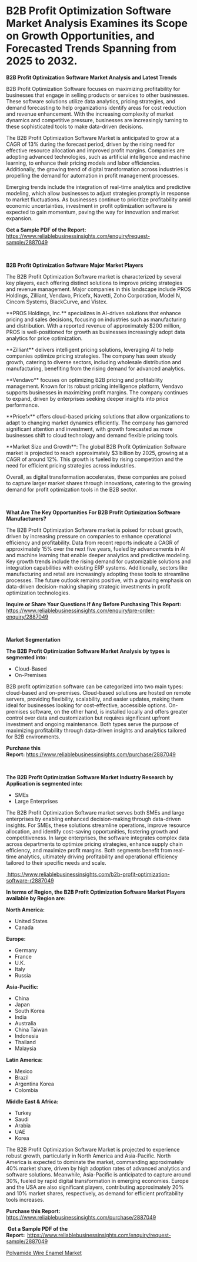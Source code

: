 <p><h1>B2B Profit Optimization Software Market Analysis Examines its Scope on Growth Opportunities, and Forecasted Trends Spanning from 2025 to 2032.</h1></p><p><strong>B2B Profit Optimization Software Market Analysis and Latest Trends</strong></p>
<p><p>B2B Profit Optimization Software focuses on maximizing profitability for businesses that engage in selling products or services to other businesses. These software solutions utilize data analytics, pricing strategies, and demand forecasting to help organizations identify areas for cost reduction and revenue enhancement. With the increasing complexity of market dynamics and competitive pressure, businesses are increasingly turning to these sophisticated tools to make data-driven decisions.</p><p>The B2B Profit Optimization Software Market is anticipated to grow at a CAGR of 13% during the forecast period, driven by the rising need for effective resource allocation and improved profit margins. Companies are adopting advanced technologies, such as artificial intelligence and machine learning, to enhance their pricing models and labor efficiencies. Additionally, the growing trend of digital transformation across industries is propelling the demand for automation in profit management processes. </p><p>Emerging trends include the integration of real-time analytics and predictive modeling, which allow businesses to adjust strategies promptly in response to market fluctuations. As businesses continue to prioritize profitability amid economic uncertainties, investment in profit optimization software is expected to gain momentum, paving the way for innovation and market expansion.</p></p>
<p><strong>Get a Sample PDF of the Report:&nbsp;</strong> <a href="https://www.reliablebusinessinsights.com/enquiry/request-sample/2887049?utm_campaign=2298&utm_medium=2&utm_source=Github&utm_content=ia&utm_term=13032025&utm_id=b2b-profit-optimization-software">https://www.reliablebusinessinsights.com/enquiry/request-sample/2887049</a></p>
<p>&nbsp;</p>
<p><strong>B2B Profit Optimization Software Major Market Players</strong></p>
<p><p>The B2B Profit Optimization Software market is characterized by several key players, each offering distinct solutions to improve pricing strategies and revenue management. Major companies in this landscape include PROS Holdings, Zilliant, Vendavo, Pricefx, Navetti, Zoho Corporation, Model N, Cincom Systems, BlackCurve, and Vistex.</p><p>**PROS Holdings, Inc.** specializes in AI-driven solutions that enhance pricing and sales decisions, focusing on industries such as manufacturing and distribution. With a reported revenue of approximately $200 million, PROS is well-positioned for growth as businesses increasingly adopt data analytics for price optimization. </p><p>**Zilliant** delivers intelligent pricing solutions, leveraging AI to help companies optimize pricing strategies. The company has seen steady growth, catering to diverse sectors, including wholesale distribution and manufacturing, benefiting from the rising demand for advanced analytics. </p><p>**Vendavo** focuses on optimizing B2B pricing and profitability management. Known for its robust pricing intelligence platform, Vendavo supports businesses in maximizing profit margins. The company continues to expand, driven by enterprises seeking deeper insights into price performance.</p><p>**Pricefx** offers cloud-based pricing solutions that allow organizations to adapt to changing market dynamics efficiently. The company has garnered significant attention and investment, with growth forecasted as more businesses shift to cloud technology and demand flexible pricing tools.</p><p>**Market Size and Growth**: The global B2B Profit Optimization Software market is projected to reach approximately $3 billion by 2025, growing at a CAGR of around 12%. This growth is fueled by rising competition and the need for efficient pricing strategies across industries.</p><p>Overall, as digital transformation accelerates, these companies are poised to capture larger market shares through innovations, catering to the growing demand for profit optimization tools in the B2B sector.</p></p>
<p>&nbsp;</p>
<p><strong>What Are The Key Opportunities For B2B Profit Optimization Software Manufacturers?</strong></p>
<p><p>The B2B Profit Optimization Software market is poised for robust growth, driven by increasing pressure on companies to enhance operational efficiency and profitability. Data from recent reports indicate a CAGR of approximately 15% over the next five years, fueled by advancements in AI and machine learning that enable deeper analytics and predictive modeling. Key growth trends include the rising demand for customizable solutions and integration capabilities with existing ERP systems. Additionally, sectors like manufacturing and retail are increasingly adopting these tools to streamline processes. The future outlook remains positive, with a growing emphasis on data-driven decision-making shaping strategic investments in profit optimization technologies.</p></p>
<p><strong>Inquire or Share Your Questions If Any Before Purchasing This Report:</strong> <a href="https://www.reliablebusinessinsights.com/enquiry/pre-order-enquiry/2887049?utm_campaign=2298&utm_medium=2&utm_source=Github&utm_content=ia&utm_term=13032025&utm_id=b2b-profit-optimization-software">https://www.reliablebusinessinsights.com/enquiry/pre-order-enquiry/2887049</a></p>
<p>&nbsp;</p>
<p><strong>Market Segmentation</strong></p>
<p><strong>The B2B Profit Optimization Software Market Analysis by types is segmented into:</strong></p>
<p><ul><li>Cloud-Based</li><li>On-Premises</li></ul></p>
<p><p>B2B profit optimization software can be categorized into two main types: cloud-based and on-premises. Cloud-based solutions are hosted on remote servers, providing flexibility, scalability, and easier updates, making them ideal for businesses looking for cost-effective, accessible options. On-premises software, on the other hand, is installed locally and offers greater control over data and customization but requires significant upfront investment and ongoing maintenance. Both types serve the purpose of maximizing profitability through data-driven insights and analytics tailored for B2B environments.</p></p>
<p><strong>Purchase this Report:&nbsp;</strong><a href="https://www.reliablebusinessinsights.com/purchase/2887049?utm_campaign=2298&utm_medium=2&utm_source=Github&utm_content=ia&utm_term=13032025&utm_id=b2b-profit-optimization-software">https://www.reliablebusinessinsights.com/purchase/2887049</a></p>
<p>&nbsp;</p>
<p><strong>The B2B Profit Optimization Software Market Industry Research by Application is segmented into:</strong></p>
<p><ul><li>SMEs</li><li>Large Enterprises</li></ul></p>
<p><p>The B2B Profit Optimization Software market serves both SMEs and large enterprises by enabling enhanced decision-making through data-driven insights. For SMEs, these solutions streamline operations, improve resource allocation, and identify cost-saving opportunities, fostering growth and competitiveness. In large enterprises, the software integrates complex data across departments to optimize pricing strategies, enhance supply chain efficiency, and maximize profit margins. Both segments benefit from real-time analytics, ultimately driving profitability and operational efficiency tailored to their specific needs and scale.</p></p>
<p><a href="https://www.reliablebusinessinsights.com/b2b-profit-optimization-software-r2887049?utm_campaign=2298&utm_medium=2&utm_source=Github&utm_content=ia&utm_term=13032025&utm_id=b2b-profit-optimization-software">&nbsp;https://www.reliablebusinessinsights.com/b2b-profit-optimization-software-r2887049</a></p>
<p><strong>In terms of Region, the B2B Profit Optimization Software Market Players available by Region are:</strong></p>
<p>
    <p> <strong> North America: </strong>
        <ul>
            <li>United States</li>
            <li>Canada</li>
        </ul>
        </p> 
    <p> <strong> Europe: </strong>
        <ul>
            <li>Germany</li>
            <li>France</li>
            <li>U.K.</li>
            <li>Italy</li>
            <li>Russia</li>
        </ul>
        </p> 
    <p> <strong> Asia-Pacific: </strong>
        <ul>
            <li>China</li>
            <li>Japan</li>
            <li>South Korea</li>
            <li>India</li>
            <li>Australia</li>
            <li>China Taiwan</li>
            <li>Indonesia</li>
            <li>Thailand</li>
            <li>Malaysia</li>
        </ul>
        </p> 
    <p> <strong> Latin America: </strong>
        <ul>
            <li>Mexico</li>
            <li>Brazil</li>
            <li>Argentina Korea</li>
            <li>Colombia</li>
        </ul>
        </p> 
    <p> <strong> Middle East & Africa: </strong>
        <ul>
            <li>Turkey</li>
            <li>Saudi</li>
            <li>Arabia</li>
            <li>UAE</li>
            <li>Korea</li>
        </ul>
    </p>
    </p>
<p><p>The B2B Profit Optimization Software Market is projected to experience robust growth, particularly in North America and Asia-Pacific. North America is expected to dominate the market, commanding approximately 40% market share, driven by high adoption rates of advanced analytics and software solutions. Meanwhile, Asia-Pacific is anticipated to capture around 30%, fueled by rapid digital transformation in emerging economies. Europe and the USA are also significant players, contributing approximately 20% and 10% market shares, respectively, as demand for efficient profitability tools increases.</p></p>
<p><strong>Purchase this Report: </strong><a href="https://www.reliablebusinessinsights.com/purchase/2887049?utm_campaign=2298&utm_medium=2&utm_source=Github&utm_content=ia&utm_term=13032025&utm_id=b2b-profit-optimization-software">https://www.reliablebusinessinsights.com/purchase/2887049</a></p>
<p>&nbsp;<strong>Get a Sample PDF of the Report:&nbsp;&nbsp;</strong><a href="https://www.reliablebusinessinsights.com/enquiry/request-sample/2887049?utm_campaign=2298&utm_medium=2&utm_source=Github&utm_content=ia&utm_term=13032025&utm_id=b2b-profit-optimization-software">https://www.reliablebusinessinsights.com/enquiry/request-sample/2887049</a></p>
<p><strong></strong></p>
<p><p><a href="https://github.com/DianaWilson796/Market-Research-Report-List-1/blob/main/polyamide-wire-enamel-market.md?utm_campaign=2298&utm_medium=2&utm_source=Github&utm_content=ia&utm_term=13032025&utm_id=b2b-profit-optimization-software">Polyamide Wire Enamel Market</a></p></p>